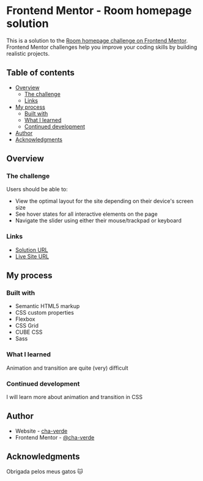 # Frontend Mentor - Room homepage solution

This is a solution to the [Room homepage challenge on Frontend Mentor](https://www.frontendmentor.io/challenges/room-homepage-BtdBY_ENq). Frontend Mentor challenges help you improve your coding skills by building realistic projects. 

## Table of contents

- [Overview](#overview)
  - [The challenge](#the-challenge)
  - [Links](#links)
- [My process](#my-process)
  - [Built with](#built-with)
  - [What I learned](#what-i-learned)
  - [Continued development](#continued-development)
- [Author](#author)
- [Acknowledgments](#acknowledgments)

## Overview

### The challenge

Users should be able to:

- View the optimal layout for the site depending on their device's screen size
- See hover states for all interactive elements on the page
- Navigate the slider using either their mouse/trackpad or keyboard

### Links

- [Solution URL](https://github.com/cha-verde/room-homepage)
- [Live Site URL](https://cha-verde.github.io/room-homepage/)

## My process

### Built with

- Semantic HTML5 markup
- CSS custom properties
- Flexbox
- CSS Grid
- CUBE CSS
- Sass

### What I learned

Animation and transition are quite (very) difficult

### Continued development

I will learn more about animation and transition in CSS

## Author

- Website - [cha-verde](https://github.com/cha-verde/)
- Frontend Mentor - [@cha-verde](https://www.frontendmentor.io/profile/cha-verde)

## Acknowledgments

Obrigada pelos meus gatos 🐱
